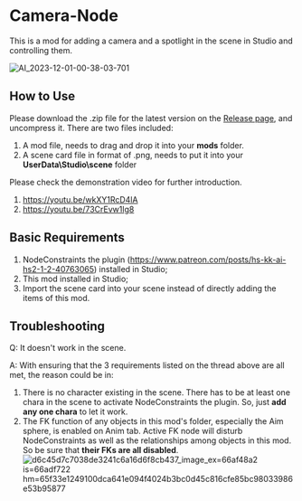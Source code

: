 # Camera-Node
This is a mod for adding a camera and a spotlight in the scene in Studio and controlling them.

![AI_2023-12-01-00-38-03-701](https://github.com/user-attachments/assets/f5893bf8-5170-4dd1-a963-24f47d777e97)

## How to Use
Please download the .zip file for the latest version on the [Release page](https://github.com/Blatke/Camera-Node/releases), and uncompress it. There are two files included:
1. A mod file, needs to drag and drop it into your **mods** folder.
2. A scene card file in format of .png, needs to put it into your **UserData\Studio\scene** folder

Please check the demonstration video for further introduction.
1. https://youtu.be/wkXY1RcD4lA
2. https://youtu.be/73CrEvw1lg8

## Basic Requirements
1. NodeConstraints the plugin (https://www.patreon.com/posts/hs-kk-ai-hs2-1-2-40763065) installed in Studio;
2. This mod installed in Studio;
3. Import the scene card into your scene instead of directly adding the items of this mod.

## Troubleshooting

Q: It doesn't work in the scene.

A: With ensuring that the 3 requirements listed on the thread above are all met, the reason could be in:

1. There is no character existing in the scene. There has to be at least one chara in the scene to activate NodeConstraints the plugin. So, just **add any one chara** to let it work.
2. The FK function of any objects in this mod's folder, especially the Aim sphere, is enabled on Anim tab. Active FK node will disturb NodeConstraints as well as the relationships among objects in this mod. So be sure that **their FKs are all disabled**.
![d6c45d7c7038de3241c6a16d6f8cb437_image_ex=66af48a2 is=66adf722 hm=65f33e1249100dca641e094f4024b3bc0d45c816cfe85bc98033986e53b95877](https://github.com/user-attachments/assets/b604b3e4-f1b2-451e-bdc8-33e43887de7f)
